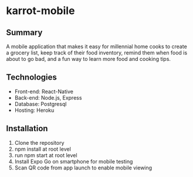 # karrot-mobile

## Summary

A mobile application that makes it easy for millennial home cooks to create a grocery list, keep track of their food inventory, remind them when food is about to go bad, and a fun way to learn more food and cooking tips.

## Technologies

- Front-end: React-Native
- Back-end: Node.js, Express
- Database: Postgresql
- Hosting: Heroku

## Installation
1. Clone the repository
2. npm install at root level
3. run npm start at root level
4. Install Expo Go on smartphone for mobile testing
5. Scan QR code from app launch to enable mobile viewing